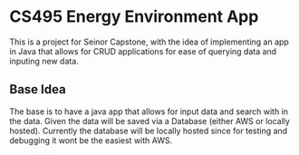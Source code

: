 # CS495 Energy Environment App
This is a project for Seinor Capstone, with the idea of implementing an app in Java that allows for CRUD applications for ease of querying data and inputing new data.


## Base Idea
The base is to have a java app that allows for input data and search with in the data. Given the data will be saved via a Database (either AWS or locally hosted). Currently the database will be locally hosted since for testing and debugging it wont be the easiest with AWS.

